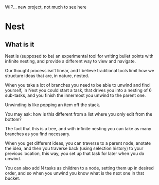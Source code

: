 WIP... new project, not much to see here

# Nest

## What is it

Nest is (supposed to be) an experimental tool for writing bullet points with infinite nesting, and provide a different way to view and navigate.

Our thought process isn't linear, and I believe traditional tools limit how we structure ideas that are, in nature, nested.

When you take a lot of branches you need to be able to unwind and find yourself, in Nest you could start a task, that drives you into a nesting of 6 sub-tasks, and you finish the innermost you unwind to the parent one.

Unwinding is like popping an item off the stack.

You may ask: how is this different from a list where you only edit from the bottom?

The fact that this is a tree, and with infinite nesting you can take as many branches as you find necessary.

When you get different ideas, you can traverse to a parent node, anotate the idea, and then you traverse back (using selection history) to your previous location, this way, you set up that task for later when you do unwind.

You can also add N tasks as children to a node, setting them up in desired order, and so when you unwind you know what is the next one in that bucket.
